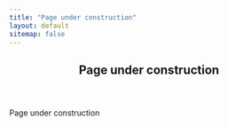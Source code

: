 ```yaml
---
title: "Page under construction"
layout: default
sitemap: false
---
```


<article>
  <header><h1>Page under construction</h1></header>
  <p>Page under construction</p>
</article>
